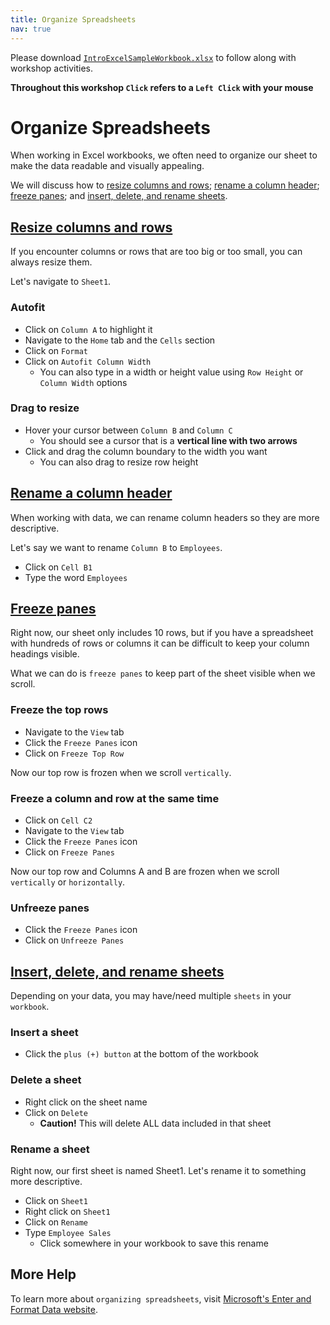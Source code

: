 ```yaml
---
title: Organize Spreadsheets
nav: true
---
```

Please download <a href="images/IntroExcelSampleWorkbook.xlsx" target="_blank">`IntroExcelSampleWorkbook.xlsx`</a> to follow along with workshop activities.

**Throughout this workshop `Click` refers to a `Left Click` with your mouse**

# Organize Spreadsheets

When working in Excel workbooks, we often need to organize our sheet to make the data readable and visually appealing.

We will discuss how to [resize columns and rows](#resize-columns-and-rows); [rename a column header](#rename-a-column-header); [freeze panes](#freeze-panes); and [insert, delete, and rename sheets](#insert-delete-and-rename-sheets).

## [Resize columns and rows](#resize-columns-and-rows)
If you encounter columns or rows that are too big or too small, you can always resize them.

Let's navigate to `Sheet1`.

### Autofit
* Click on `Column A` to highlight it
* Navigate to the `Home` tab and the `Cells` section
* Click on `Format`
* Click on `Autofit Column Width`
  * You can also type in a width or height value using `Row Height` or `Column Width` options

### Drag to resize
* Hover your cursor between `Column B` and `Column C`
  * You should see a cursor that is a **vertical line with two arrows**
* Click and drag the column boundary to the width you want
  * You can also drag to resize row height

## [Rename a column header](#rename-a-column-header)
When working with data, we can rename column headers so they are more descriptive.

Let's say we want to rename `Column B` to `Employees`.
* Click on `Cell B1`  
* Type the word `Employees`

## [Freeze panes](#freeze-panes)
Right now, our sheet only includes 10 rows, but if you have a spreadsheet with hundreds of rows or columns it can be difficult to keep your column headings visible.

What we can do is `freeze panes` to keep part of the sheet visible when we scroll.

### Freeze the top rows
* Navigate to the `View` tab
* Click the `Freeze Panes` icon
* Click on `Freeze Top Row`

Now our top row is frozen when we scroll `vertically`.

### Freeze a column and row at the same time
* Click on `Cell C2`
* Navigate to the `View` tab
* Click the `Freeze Panes` icon
* Click on `Freeze Panes`

Now our top row and Columns A and B are frozen when we scroll `vertically` or `horizontally`.

### Unfreeze panes
* Click the `Freeze Panes` icon
* Click on `Unfreeze Panes`

## [Insert, delete, and rename sheets](#insert-delete-and-rename-sheets)
Depending on your data, you may have/need multiple `sheets` in your `workbook`.

### Insert a sheet
 * Click the `plus (+) button` at the bottom of the workbook
 
### Delete a sheet
* Right click on the sheet name
* Click on `Delete`
  * **Caution!** This will delete ALL data included in that sheet

### Rename a sheet
Right now, our first sheet is named Sheet1. Let's rename it to something more descriptive.
* Click on `Sheet1`
* Right click on `Sheet1`
* Click on `Rename`
* Type `Employee Sales`
  * Click somewhere in your workbook to save this rename

## More Help

To learn more about `organizing spreadsheets`, visit <a href="https://support.office.com/en-us/article/enter-and-format-data-fef13169-0a84-4b92-a5ab-d856b0d7c1f7?ui=en-US&rs=en-US&ad=US#ID0EAABAAA=Layout" target="_blank">Microsoft's Enter and Format Data website</a>.
